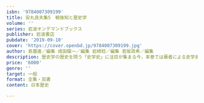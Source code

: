 ```yaml
---
isbn: '9784007309199'
title: 安丸良夫集5　戦後知と歴史学
volume: ''
series: 岩波オンデマンドブックス
publisher: 岩波書店
pubdate: '2019-09-10'
cover: 'https://cover.openbd.jp/9784007309199.jpg'
author: 島薗進／編集 成田龍一／編集 岩崎稔／編集 若尾政希／編集
description: 歴史学の歴史を問う「史学史」に注目が集まる今，本巻では著者による史学史論を初めて体系的に提示する．
price: '6000'
genre: ''
target: 一般
format: 全集・双書
content: 日本歴史

---
```

